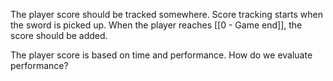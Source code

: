The player score should be tracked somewhere. Score tracking starts when the sword is picked up. When the player reaches [[0 - Game end]], the score should be added. 

The player score is based on time and performance. How do we evaluate performance? 

